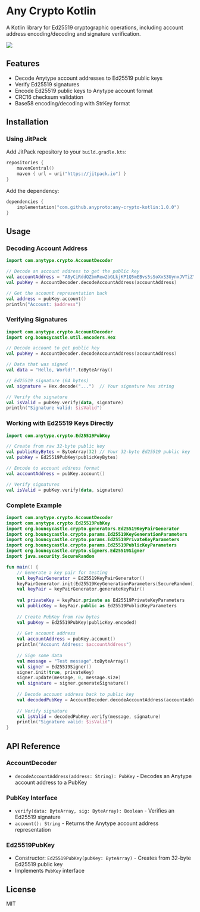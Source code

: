 # Any Crypto Kotlin

A Kotlin library for Ed25519 cryptographic operations, including account address encoding/decoding and signature verification.

[![](https://jitpack.io/v/anyproto/any-crypto-kotlin.svg)](https://jitpack.io/#anyproto/any-crypto-kotlin)

## Features

- Decode Anytype account addresses to Ed25519 public keys
- Verify Ed25519 signatures
- Encode Ed25519 public keys to Anytype account format
- CRC16 checksum validation
- Base58 encoding/decoding with StrKey format

## Installation

### Using JitPack

Add JitPack repository to your `build.gradle.kts`:

```kotlin
repositories {
    mavenCentral()
    maven { url = uri("https://jitpack.io") }
}
```

Add the dependency:

```kotlin
dependencies {
    implementation("com.github.anyproto:any-crypto-kotlin:1.0.0")
}
```

## Usage

### Decoding Account Address

```kotlin
import com.anytype.crypto.AccountDecoder

// Decode an account address to get the public key
val accountAddress = "A8yCiRddQZbmRew2bGLkjKP1Q5mEBvs5sSoXxS3UynxJVTiZ"
val pubKey = AccountDecoder.decodeAccountAddress(accountAddress)

// Get the account representation back
val address = pubKey.account()
println("Account: $address")
```

### Verifying Signatures

```kotlin
import com.anytype.crypto.AccountDecoder
import org.bouncycastle.util.encoders.Hex

// Decode account to get public key
val pubKey = AccountDecoder.decodeAccountAddress(accountAddress)

// Data that was signed
val data = "Hello, World!".toByteArray()

// Ed25519 signature (64 bytes)
val signature = Hex.decode("...")  // Your signature hex string

// Verify the signature
val isValid = pubKey.verify(data, signature)
println("Signature valid: $isValid")
```

### Working with Ed25519 Keys Directly

```kotlin
import com.anytype.crypto.Ed25519PubKey

// Create from raw 32-byte public key
val publicKeyBytes = ByteArray(32) // Your 32-byte Ed25519 public key
val pubKey = Ed25519PubKey(publicKeyBytes)

// Encode to account address format
val accountAddress = pubKey.account()

// Verify signatures
val isValid = pubKey.verify(data, signature)
```

### Complete Example

```kotlin
import com.anytype.crypto.AccountDecoder
import com.anytype.crypto.Ed25519PubKey
import org.bouncycastle.crypto.generators.Ed25519KeyPairGenerator
import org.bouncycastle.crypto.params.Ed25519KeyGenerationParameters
import org.bouncycastle.crypto.params.Ed25519PrivateKeyParameters
import org.bouncycastle.crypto.params.Ed25519PublicKeyParameters
import org.bouncycastle.crypto.signers.Ed25519Signer
import java.security.SecureRandom

fun main() {
    // Generate a key pair for testing
    val keyPairGenerator = Ed25519KeyPairGenerator()
    keyPairGenerator.init(Ed25519KeyGenerationParameters(SecureRandom()))
    val keyPair = keyPairGenerator.generateKeyPair()
    
    val privateKey = keyPair.private as Ed25519PrivateKeyParameters
    val publicKey = keyPair.public as Ed25519PublicKeyParameters
    
    // Create PubKey from raw bytes
    val pubKey = Ed25519PubKey(publicKey.encoded)
    
    // Get account address
    val accountAddress = pubKey.account()
    println("Account Address: $accountAddress")
    
    // Sign some data
    val message = "Test message".toByteArray()
    val signer = Ed25519Signer()
    signer.init(true, privateKey)
    signer.update(message, 0, message.size)
    val signature = signer.generateSignature()
    
    // Decode account address back to public key
    val decodedPubKey = AccountDecoder.decodeAccountAddress(accountAddress)
    
    // Verify signature
    val isValid = decodedPubKey.verify(message, signature)
    println("Signature valid: $isValid")
}
```

## API Reference

### AccountDecoder

- `decodeAccountAddress(address: String): PubKey` - Decodes an Anytype account address to a PubKey

### PubKey Interface

- `verify(data: ByteArray, sig: ByteArray): Boolean` - Verifies an Ed25519 signature
- `account(): String` - Returns the Anytype account address representation

### Ed25519PubKey

- Constructor: `Ed25519PubKey(pubKey: ByteArray)` - Creates from 32-byte Ed25519 public key
- Implements `PubKey` interface

## License

MIT